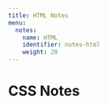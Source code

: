 ```yaml
---
title: HTML Notes
menu:
  notes:
    name: HTML
    identifier: notes-html
    weight: 20
---
```

# CSS Notes